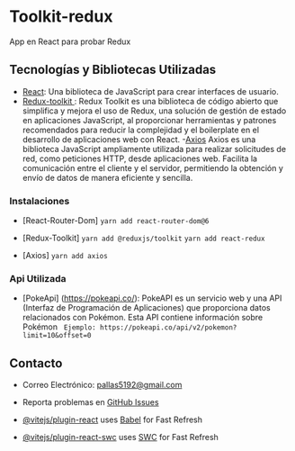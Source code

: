 

# Toolkit-redux

App en React para probar Redux

## Tecnologías y Bibliotecas Utilizadas 

- [React](https://es.reactjs.org/): Una biblioteca de JavaScript para crear interfaces de usuario.
- [Redux-toolkit ](https://redux-toolkit.js.org/): Redux Toolkit es una biblioteca de código abierto que simplifica y mejora el uso de Redux, una solución de gestión de estado en aplicaciones JavaScript, al proporcionar herramientas y patrones recomendados para reducir la complejidad y el boilerplate en el desarrollo de aplicaciones web con React.
-[Axios](https://axios-http.com/docs/intro) Axios es una biblioteca JavaScript ampliamente utilizada para realizar solicitudes de red, como peticiones HTTP, desde aplicaciones web. Facilita la comunicación entre el cliente y el servidor, permitiendo la obtención y envío de datos de manera eficiente y sencilla.
### Instalaciones

- [React-Router-Dom]
  ``` yarn add react-router-dom@6 ```

- [Redux-Toolkit]
``` yarn add @reduxjs/toolkit ```
``` yarn add react-redux    ```

- [Axios] 
  ``` yarn add axios    ```

### Api Utilizada

- [PokeApi] (https://pokeapi.co/):  PokeAPI es un servicio web y una API (Interfaz de Programación de Aplicaciones) que proporciona datos relacionados con Pokémon. Esta API contiene información sobre Pokémon
 ``` Ejemplo: https://pokeapi.co/api/v2/pokemon?limit=10&offset=0```


 ## Contacto

- Correo Electrónico: pallas5192@gmail.com
- Reporta problemas en [GitHub Issues](https://github.com/pallasuy/react-journal-app)


- [@vitejs/plugin-react](https://github.com/vitejs/vite-plugin-react/blob/main/packages/plugin-react/README.md) uses [Babel](https://babeljs.io/) for Fast Refresh
- [@vitejs/plugin-react-swc](https://github.com/vitejs/vite-plugin-react-swc) uses [SWC](https://swc.rs/) for Fast Refresh


